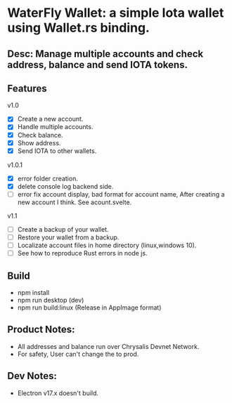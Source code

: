 # WaterFly Wallet: a simple Iota wallet using Wallet.rs binding.

## Desc: Manage multiple accounts and check address, balance and send IOTA tokens.

## Features

v1.0

-   [x] Create a new account.
-   [x] Handle multiple accounts.
-   [x] Check balance.
-   [x] Show address.
-   [x] Send IOTA to other wallets.

v1.0.1

-   [x] error folder creation.
-   [x] delete console log backend side.
-   [ ] error fix account display, bad format for account name, After creating a new account I think. See acount.svelte.

v1.1

-   [ ] Create a backup of your wallet.
-   [ ] Restore your wallet from a backup.
-   [ ] Localizate account files in home directory (linux,windows 10).
-   [ ] See how to reproduce Rust errors in node js.

## Build

-   npm install
-   npm run desktop (dev)
-   npm run build:linux (Release in AppImage format)

## Product Notes:

-   All addresses and balance run over Chrysalis Devnet Network.
-   For safety, User can't change the to prod.

## Dev Notes:

-   Electron v17.x doesn't build.
